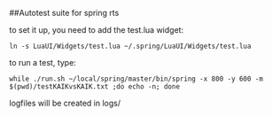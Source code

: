 
##Autotest suite for spring rts

to set it up, you need to add the test.lua widget:

	ln -s LuaUI/Widgets/test.lua ~/.spring/LuaUI/Widgets/test.lua


to run a test, type:

	while ./run.sh ~/local/spring/master/bin/spring -x 800 -y 600 -m $(pwd)/testKAIKvsKAIK.txt ;do echo -n; done
logfiles will be created in logs/
